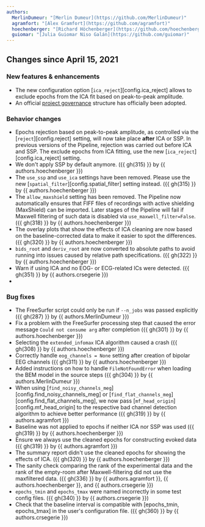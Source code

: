 ```yaml
---
authors:
  MerlinDumeur: "[Merlin Dumeur](https://github.com/MerlinDumeur)"
  agramfort: "[Alex Gramfort](https://github.com/agramfort)"
  hoechenberger: "[Richard Höchenberger](https://github.com/hoechenberger)"
  guiomar: "[Julia Guiomar Niso Galán](https://github.com/guiomar)"
---
```



## Changes since April 15, 2021

### New features & enhancements

- The new configuration option [`ica_reject`][config.ica_reject] allows to
  exclude epochs from the ICA fit based on peak-to-peak amplitude.
- An official [project governance](governance.md) structure has officially
  been adopted.

### Behavior changes

- Epochs rejection based on peak-to-peak amplitude, as controlled via the
  [`reject`][config.reject] setting, will now take place **after** ICA or SSP.
  In previous versions of the Pipeline, rejection was carried out before ICA
  and SSP. The exclude epochs from ICA fitting, use the new
  [`ica_reject`][config.ica_reject] setting.
- We don't apply SSP by default anymore.
  ({{ gh(315) }} by {{ authors.hoechenberger }})
- The `use_ssp` and `use_ica` settings have been removed. Please use the new
  [`spatial_filter`][config.spatial_filter] setting instead.
  ({{ gh(315) }} by {{ authors.hoechenberger }})
- The `allow_maxshield` setting has been removed. The Pipeline now
  automatically ensures that FIFF files of recordings with active
  shielding (MaxShield) can be imported. Later stages of the Pipeline will fail
  if Maxwell filtering of such data is disabled via `use_maxwell_filter=False`.
  ({{ gh(318) }} by {{ authors.hoechenberger }})
- The overlay plots that show the effects of ICA cleaning are now based on the
  baseline-corrected data to make it easier to spot the differences.
  ({{ gh(320) }} by {{ authors.hoechenberger }})
- `bids_root` and `deriv_root` are now converted to absolute paths to avoid
  running into issues caused by relative path specifications.
  ({{ gh(322) }} by {{ authors.hoechenberger }})
- Warn if using ICA and no EOG- or ECG-related ICs were detected.
  ({{ gh(351) }} by {{ authors.crsegerie }})
- 

### Bug fixes

- The FreeSurfer script could only be run if `--n_jobs` was passed explicitly
  ({{ gh(287) }} by {{ authors.MerlinDumeur }})
- Fix a problem with the FreeSurfer processing step that caused the error
  message `Could not consume arg` after completion ({{ gh(301) }} by
  {{ authors.hoechenberger }})
- Selecting the `extended_infomax` ICA algorithm caused a crash
  ({{ gh(308) }} by {{ authors.hoechenberger }})
- Correctly handle `eog_channels = None` setting after creation of bipolar EEG
  channels
  ({{ gh(311) }} by {{ authors.hoechenberger }})
- Added instructions on how to handle `FileNotFoundError` when loading the BEM
  model in the source steps ({{ gh(304) }}  by {{ authors.MerlinDumeur }})
- When using [`find_noisy_channels_meg`][config.find_noisy_channels_meg] or
  [`find_flat_channels_meg`][config.find_flat_channels_meg], we now pass [`mf_head_origin`][config.mf_head_origin] to the respective bad channel
  detection algorithm to achieve better performance
  ({{ gh(319) }} by {{ authors.agramfort }})
- Baseline was not applied to epochs if neither ICA nor SSP was used
  ({{ gh(319) }} by {{ authors.hoechenberger }})
- Ensure we always use the cleaned epochs for constructing evoked data
  ({{ gh(319) }} by {{ authors.agramfort }})
- The summary report didn't use the cleaned epochs for showing the effects of
  ICA.
  ({{ gh(320) }} by {{ authors.hoechenberger }})
- The sanity check comparing the rank of the experimental data and the rank of the empty-room after Maxwell-filtering did not use the maxfiltered data.
  ({{ gh(336) }} by {{ authors.agramfort }}, {{ authors.hoechenberger }}, and {{ authors.crsegerie }})
- `epochs_tmin` and `epochs_tmax` were named incorrectly in some test config files.
  ({{ gh(340) }} by {{ authors.crsegerie }})
- Check that the baseline interval is compatible with [epochs_tmin, epochs_tmax] in the user's configuration file.
  ({{ gh(360) }} by {{ authors.crsegerie }})